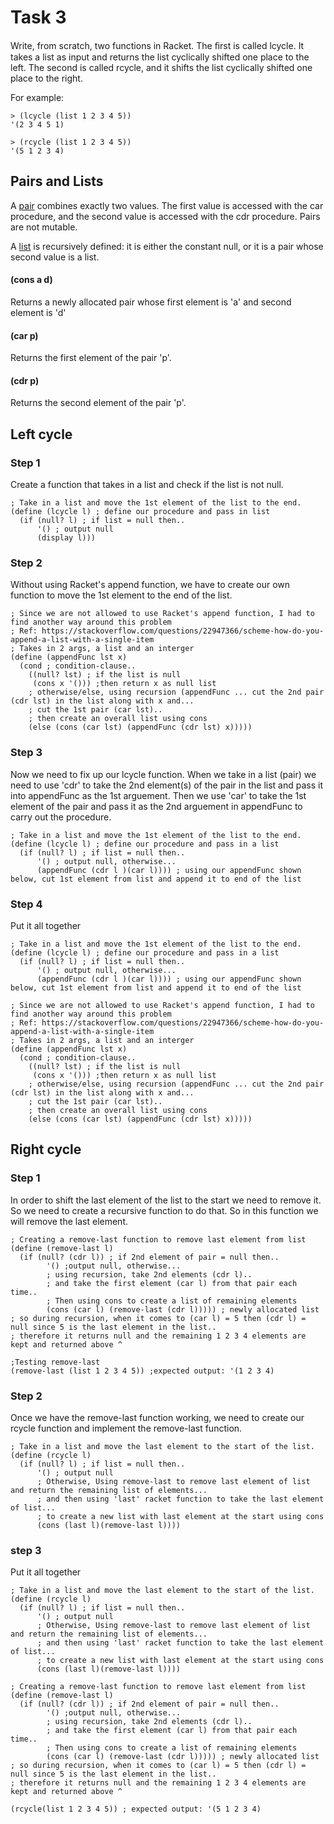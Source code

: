 # Task 3
Write, from scratch, two functions in Racket. The ﬁrst is called lcycle. It takes a list as input and returns the list cyclically shifted one place to the left. The second is called rcycle, and it shifts the list cyclically shifted one place to the right. 

For example: 
```Racket
> (lcycle (list 1 2 3 4 5)) 
'(2 3 4 5 1) 
```
```Racket
> (rcycle (list 1 2 3 4 5)) 
'(5 1 2 3 4)
```
## Pairs and Lists
A [pair](https://docs.racket-lang.org/reference/pairs.html) combines exactly two values. The first value is accessed with the car procedure, and the second value is accessed with the cdr procedure. Pairs are not mutable.

A [list](https://docs.racket-lang.org/reference/pairs.html) is recursively defined: it is either the constant null, or it is a pair whose second value is a list.

#### (cons a d)
Returns a newly allocated pair whose first element is 'a' and second element is 'd'

#### (car p) 
Returns the first element of the pair 'p'.

#### (cdr p) 
Returns the second element of the pair 'p'.

## Left cycle
### Step 1
Create a function that takes in a list and check if the list is not null.
```Racket
; Take in a list and move the 1st element of the list to the end.
(define (lcycle l) ; define our procedure and pass in list
  (if (null? l) ; if list = null then..
      '() ; output null
	  (display l)))
```

### Step 2
Without using Racket's append function, we have to create our own function to move the 1st element to the end of the list.
```Racket
; Since we are not allowed to use Racket's append function, I had to find another way around this problem
; Ref: https://stackoverflow.com/questions/22947366/scheme-how-do-you-append-a-list-with-a-single-item
; Takes in 2 args, a list and an interger
(define (appendFunc lst x)
  (cond ; condition-clause..
    ((null? lst) ; if the list is null
     (cons x '())) ;then return x as null list
    ; otherwise/else, using recursion (appendFunc ... cut the 2nd pair (cdr lst) in the list along with x and...
    ; cut the 1st pair (car lst)..
    ; then create an overall list using cons 
    (else (cons (car lst) (appendFunc (cdr lst) x)))))

```
### Step 3
Now we need to fix up our lcycle function. When we take in a list (pair) we need to use 'cdr' to take the 2nd element(s) of the pair in the list and pass it into appendFunc as the 1st arguement. Then we use 'car' to take the 1st element of the pair and pass it as the 2nd arguement in appendFunc to carry out the procedure.
```Racket
; Take in a list and move the 1st element of the list to the end.
(define (lcycle l) ; define our procedure and pass in a list
  (if (null? l) ; if list = null then..
      '() ; output null, otherwise...
      (appendFunc (cdr l )(car l)))) ; using our appendFunc shown below, cut 1st element from list and append it to end of the list
```

### Step 4
Put it all together
```Racket
; Take in a list and move the 1st element of the list to the end.
(define (lcycle l) ; define our procedure and pass in a list
  (if (null? l) ; if list = null then..
      '() ; output null, otherwise...
      (appendFunc (cdr l )(car l)))) ; using our appendFunc shown below, cut 1st element from list and append it to end of the list

; Since we are not allowed to use Racket's append function, I had to find another way around this problem
; Ref: https://stackoverflow.com/questions/22947366/scheme-how-do-you-append-a-list-with-a-single-item
; Takes in 2 args, a list and an interger
(define (appendFunc lst x)
  (cond ; condition-clause..
    ((null? lst) ; if the list is null
     (cons x '())) ;then return x as null list
    ; otherwise/else, using recursion (appendFunc ... cut the 2nd pair (cdr lst) in the list along with x and...
    ; cut the 1st pair (car lst)..
    ; then create an overall list using cons 
    (else (cons (car lst) (appendFunc (cdr lst) x)))))
```
## Right cycle
### Step 1
In order to shift the last element of the list to the start we need to remove it. So we need to create a recursive function to do that.
So in this function we will remove the last element.
```Racket
; Creating a remove-last function to remove last element from list
(define (remove-last l)
  (if (null? (cdr l)) ; if 2nd element of pair = null then..
        '() ;output null, otherwise...
        ; using recursion, take 2nd elements (cdr l)..
        ; and take the first element (car l) from that pair each time.. 
        ; Then using cons to create a list of remaining elements
        (cons (car l) (remove-last (cdr l))))) ; newly allocated list
; so during recursion, when it comes to (car l) = 5 then (cdr l) = null since 5 is the last element in the list..
; therefore it returns null and the remaining 1 2 3 4 elements are kept and returned above ^
  
;Testing remove-last
(remove-last (list 1 2 3 4 5)) ;expected output: '(1 2 3 4)
```

### Step 2
Once we have the remove-last function working, we need to create our rcycle function and implement the remove-last function.
```Racket
; Take in a list and move the last element to the start of the list.
(define (rcycle l)
  (if (null? l) ; if list = null then..
      '() ; output null
      ; Otherwise, Using remove-last to remove last element of list and return the remaining list of elements...
      ; and then using 'last' racket function to take the last element of list...
      ; to create a new list with last element at the start using cons 
      (cons (last l)(remove-last l)))) 

```

### step 3
Put it all together
```Racket
; Take in a list and move the last element to the start of the list.
(define (rcycle l)
  (if (null? l) ; if list = null then..
      '() ; output null
      ; Otherwise, Using remove-last to remove last element of list and return the remaining list of elements...
      ; and then using 'last' racket function to take the last element of list...
      ; to create a new list with last element at the start using cons 
      (cons (last l)(remove-last l)))) 

; Creating a remove-last function to remove last element from list
(define (remove-last l)
  (if (null? (cdr l)) ; if 2nd element of pair = null then..
        '() ;output null, otherwise...
        ; using recursion, take 2nd elements (cdr l)..
        ; and take the first element (car l) from that pair each time.. 
        ; Then using cons to create a list of remaining elements
        (cons (car l) (remove-last (cdr l))))) ; newly allocated list
; so during recursion, when it comes to (car l) = 5 then (cdr l) = null since 5 is the last element in the list..
; therefore it returns null and the remaining 1 2 3 4 elements are kept and returned above ^

(rcycle(list 1 2 3 4 5)) ; expected output: '(5 1 2 3 4)
```
